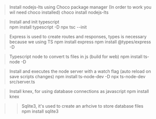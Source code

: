 >Install nodejs-lts using Choco package manager (In order to work you wil need choco installed)
choco install nodejs-lts

>Install and init typescript  
npm install typescript -D
npx tsc --init

>Express is used to create routes and responses, types is necessary because we using TS
npm install express
npm install @types/express -D

> Typescript node to convert ts files in js (build for web)
npm install ts-node -D

>Install and executes the node server with a watch flag (auto reload on save scripts changes)
npm install ts-node-dev -D
npx ts-node-dev src/server.ts

>Install knex, for using database connections as javascript
npm install knex

>> Sqlite3, it's used to create an arhcive to store database files
npm install sqlite3